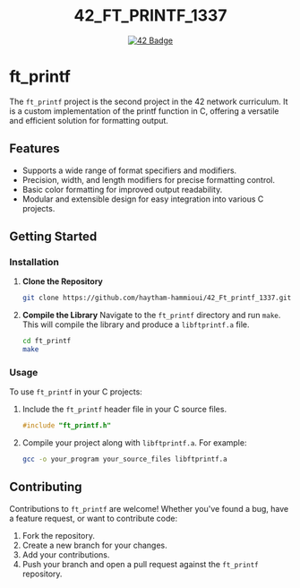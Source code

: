 <h1 align="center">42_FT_PRINTF_1337</h1>
<p align="center">
  <a href="https://github.com/haytham-hammioui/42_Ft_printf_1337">
    <img src="https://raw.githubusercontent.com/ayogun/42-project-badges/refs/heads/main/badges/ft_printfe.png" alt="42 Badge">
  </a>
</p>

# ft_printf

The `ft_printf` project is the second project in the 42 network curriculum. It is a custom implementation of the printf function in C, offering a versatile and efficient solution for formatting output.

## Features

- Supports a wide range of format specifiers and modifiers.
- Precision, width, and length modifiers for precise formatting control.
- Basic color formatting for improved output readability.
- Modular and extensible design for easy integration into various C projects.

## Getting Started

### Installation

1. **Clone the Repository**
   ```sh
   git clone https://github.com/haytham-hammioui/42_Ft_printf_1337.git ft_printf
   ```

2. **Compile the Library**
   Navigate to the `ft_printf` directory and run `make`. This will compile the library and produce a `libftprintf.a` file.
   ```sh
   cd ft_printf
   make
   ```

### Usage

To use `ft_printf` in your C projects:

1. Include the `ft_printf` header file in your C source files.
   ```c
   #include "ft_printf.h"
   ```

2. Compile your project along with `libftprintf.a`. For example:
   ```sh
   gcc -o your_program your_source_files libftprintf.a
   ```

## Contributing

Contributions to `ft_printf` are welcome! Whether you've found a bug, have a feature request, or want to contribute code:

1. Fork the repository.
2. Create a new branch for your changes.
3. Add your contributions.
4. Push your branch and open a pull request against the `ft_printf` repository.
